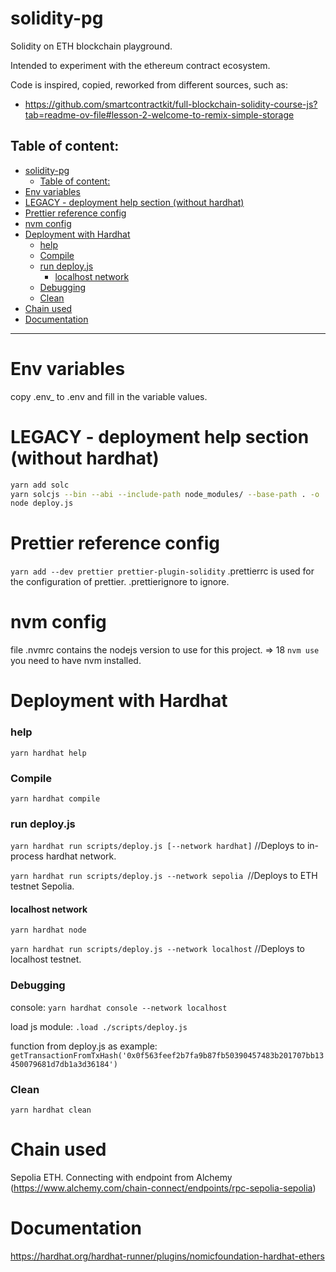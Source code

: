 
# solidity-pg
Solidity on ETH blockchain playground.

Intended to experiment with the ethereum contract ecosystem.

Code is inspired, copied, reworked from different sources, such as:

- https://github.com/smartcontractkit/full-blockchain-solidity-course-js?tab=readme-ov-file#lesson-2-welcome-to-remix-simple-storage

Table of content:
------------------------------------------------------

- [solidity-pg](#solidity-pg)
  - [Table of content:](#table-of-content)
- [Env variables](#env-variables)
- [LEGACY - deployment help section (without hardhat)](#legacy---deployment-help-section-without-hardhat)
- [Prettier reference config](#prettier-reference-config)
- [nvm config](#nvm-config)
- [Deployment with Hardhat](#deployment-with-hardhat)
    - [help](#help)
    - [Compile](#compile)
    - [run deploy.js](#run-deployjs)
      - [localhost network](#localhost-network)
    - [Debugging](#debugging)
    - [Clean](#clean)
- [Chain used](#chain-used)
- [Documentation](#documentation)
-------------------------------------------------------


# Env variables
copy .env_ to .env and fill in the variable values.

# LEGACY - deployment help section (without hardhat)
```bash
yarn add solc
yarn solcjs --bin --abi --include-path node_modules/ --base-path . -o ./out/ SimpleStorage.sol 
node deploy.js
```

# Prettier reference config
`yarn add --dev prettier prettier-plugin-solidity`
.prettierrc is used for the configuration of prettier.
.prettierignore to ignore.

# nvm config 
file .nvmrc contains the nodejs version to use for this project. => 18
`nvm use`
you need to have nvm installed.

# Deployment with Hardhat
### help
`yarn hardhat help`
### Compile
`yarn hardhat compile`
### run deploy.js
`yarn hardhat run scripts/deploy.js [--network hardhat]` //Deploys to in-process hardhat network.

`yarn hardhat run scripts/deploy.js --network sepolia `//Deploys to ETH testnet Sepolia.

#### localhost network
`yarn hardhat node`

`yarn hardhat run scripts/deploy.js --network localhost` //Deploys to localhost testnet.


### Debugging
console: `yarn hardhat console --network localhost`

load js module: `.load ./scripts/deploy.js`

function from deploy.js as example: `getTransactionFromTxHash('0x0f563feef2b7fa9b87fb50390457483b201707bb13450079681d7db1a3d36184')`

### Clean
`yarn hardhat clean`

# Chain used
Sepolia ETH. Connecting with endpoint from Alchemy (https://www.alchemy.com/chain-connect/endpoints/rpc-sepolia-sepolia)



# Documentation
https://hardhat.org/hardhat-runner/plugins/nomicfoundation-hardhat-ethers
